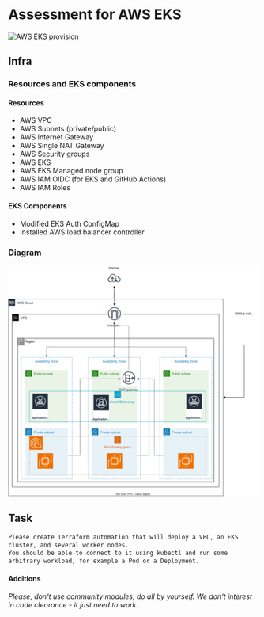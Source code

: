 # Assessment for AWS EKS
![AWS EKS provision](https://github.com/podalead/asmt-aws-eks/actions/workflows/eks.yml/badge.svg)

## Infra
### Resources and EKS components
#### Resources
 - AWS VPC
 - AWS Subnets (private/public)
 - AWS Internet Gateway
 - AWS Single NAT Gateway
 - AWS Security groups
 - AWS EKS
 - AWS EKS Managed node group
 - AWS IAM OIDC (for EKS and GitHub Actions)
 - AWS IAM Roles

#### EKS Components
 - Modified EKS Auth ConfigMap
 - Installed AWS load balancer controller

### Diagram
![Infra diagram](./docs/asmt-aws-eks-infra.svg)



## Task
```
Please create Terraform automation that will deploy a VPC, an EKS cluster, and several worker nodes.
You should be able to connect to it using kubectl and run some arbitrary workload, for example a Pod or a Deployment.
```
#### Additions

*Please, don't use community modules, do all by yourself. We don't  interest in code clearance - it just need to work.*

